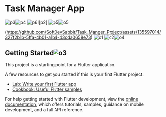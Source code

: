 # Task Manager App

![p3](https://github.com/SoftDevSabbir/Task_Manger_Project/assets/135597014/00c40c1b-0ffb-4fce-ab3f-411747897481)![p4](https://github.com/SoftDevSabbir/Task_Manger_Project/assets/135597014/d47b5198-be0e-4deb-9d1c-145256588942)
![p6](https://github.com/SoftDevSabbir/Task_Manger_Project/assets/135597014/1fbc200b-6d4c-41ed-831d-3d6f9164f44e)![p2]
![p5](https://github.com/SoftDevSabbir/Task_Manger_Project/assets/135597014/a7b27243-dc59-4f10-8c0f-616f4543dba8)![o5](https://github.com/SoftDevSabbir/Task_Manger_Project/assets/135597014/74d4f91f-781c-47f4-9740-13705ede58b7)

(https://github.com/SoftDevSabbir/Task_Manger_Project/assets/135597014/327f2b1b-5ffa-4b01-a1b4-43cda0658e73)
![o1](https://github.com/SoftDevSabbir/Task_Manger_Project/assets/135597014/6b954cce-6ac5-4e53-b3c6-930bbe21b113)
![o2](https://github.com/SoftDevSabbir/Task_Manger_Project/assets/135597014/a40b99b8-ebdf-4194-b715-985da778e8a6)![o4](https://github.com/SoftDevSabbir/Task_Manger_Project/assets/135597014/338e7686-ed37-40b9-82a4-db7fc1b946b4)


## Getting Started![o3](https://github.com/SoftDevSabbir/Task_Manger_Project/assets/135597014/f7cf6533-7bc2-4007-8a43-e10794f6ea9b)


This project is a starting point for a Flutter application.

A few resources to get you started if this is your first Flutter project:

- [Lab: Write your first Flutter app](https://docs.flutter.dev/get-started/codelab)
- [Cookbook: Useful Flutter samples](https://docs.flutter.dev/cookbook)

For help getting started with Flutter development, view the
[online documentation](https://docs.flutter.dev/), which offers tutorials,
samples, guidance on mobile development, and a full API reference.
